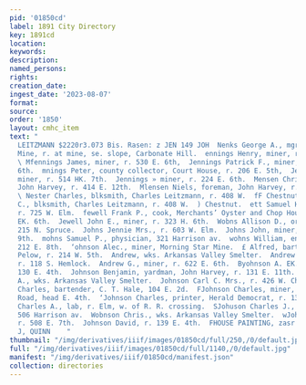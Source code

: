 ```yaml
---
pid: '01850cd'
label: 1891 City Directory
key: 1891cd
location: 
keywords: 
description: 
named_persons: 
rights: 
creation_date: 
ingest_date: '2023-08-07'
format: 
source: 
order: '1850'
layout: cmhc_item
text: "                                                                               PHARLES
  LEITZMANN $2220r3.073 Bis. Rasen: z JEN 149 JOH  Nenks George A., mgr, Thespian
  Mine, r. at mine, se. slope, Carbonate Hill.  ennings Henry, miner, r. 530 E. 6th.
  \ Mfennings James, miner, r. 530 E. 6th,  Jennings Patrick F., miner, r. 530 E.
  6th.  mnings Peter, county collector, Court House, r. 206 E. 5th,  Jennings Thomas,
  miner, r. 514 HK. 7th.  Jennings » miner, r. 224 E. 6th.  Mensen Chris., yardman,
  John Harvey, r. 414 E. 12th.  Mlensen Niels, foreman, John Harvey, r. 406 E. 12th.
  \ Nester Charles, blksmith, Charles Leitzmann, r. 408 W.  fF Chestnut.  ester Thomas
  C., blksmith, Charles Leitzmann, r. 408 W.  ) Chestnut.  ett Samuel H., expressman,
  r. 725 W. Elm.  fewell Frank P., cook, Merchants’ Oyster and Chop House, r.  217
  EK. 6th.  Jewell John E., miner, r. 323 H. 6th.  Wobns Allison D., ore hauler, r.
  215 N. Spruce.  Johns Jennie Mrs., r. 603 W. Elm.  Johns John, miner, r. 524 E.
  9th.  mohns Samuel P., physician, 321 Harrison av.  wohns William, engineer, r.
  212 E. 8th.  ‘ohnson Alec., miner, Morning Star Mine.  £ Alfred, bartender, Louis
  Pelow, r. 214 W. 5th.  Andrew, wks. Arkansas Valley Smelter.  Andrew E., miner,
  r. 118 S. Hemlock.  Andrew G., miner, r. 622 E. 6th.  Byohnson A. EK. Mrs., florist,
  130 E. 4th.  Johnson Benjamin, yardman, John Harvey, r. 131 E. 11th.  ffohnson B.
  A., wks. Arkansas Valley Smelter.  Johnson Carl C. Mrs., r. 426 W. Chestnut.  fJohnson
  Charles, bartender, C. T. Hale, 104 E. 2d.  FJohnson Charles, miner, r. Strayhorse
  Road, head E. 4th.  ‘Johnson Charles, printer, Herald Democrat, r. 131 W. 4th.  AJohnson
  Charles A., lab, r. Elm, w. of R. R. crossing.  SJohuson Charles J., merchant tailor,
  506 Harrison av.  Wobnson Chris., wks. Arkansas Valley Smelter.  wJohnson Chris.,
  r. 508 E. 7th.  Johnson David, r. 139 E. 4th.  FHOUSE PAINTING, zasr sire x. J,
  J, QUINN    "
thumbnail: "/img/derivatives/iiif/images/01850cd/full/250,/0/default.jpg"
full: "/img/derivatives/iiif/images/01850cd/full/1140,/0/default.jpg"
manifest: "/img/derivatives/iiif/01850cd/manifest.json"
collection: directories
---
```

